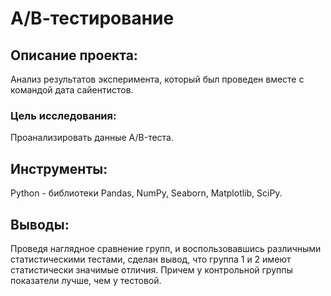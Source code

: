 # А/В-тестирование

## Описание проекта:
Анализ результатов эксперимента, который был проведен вместе с командой дата сайентистов.
  
### Цель исследования:
Проанализировать данные А/B-теста.

## Инструменты:
Python - библиотеки Pandas, NumPy, Seaborn, Matplotlib, SciPy.

## Выводы:
Проведя наглядное сравнение групп, и воспользовавшись различными статистическими тестами, сделан вывод, что группа 1 и 2 имеют статистически значимые отличия. Причем у контрольной группы показатели лучше, чем у тестовой. 

